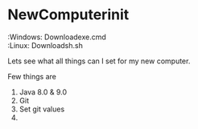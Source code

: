 # NewComputerinit 

 :Windows:   Downloadexe.cmd <br>
 :Linux:     Downloadsh.sh  <br>

Lets see what all things can I set for my new computer.

Few things are <br>
<ol><li> Java 8.0 & 9.0</li>
               <li> Git</li>
               <li> Set git values</li>
               <li> </li>
               </ol>





